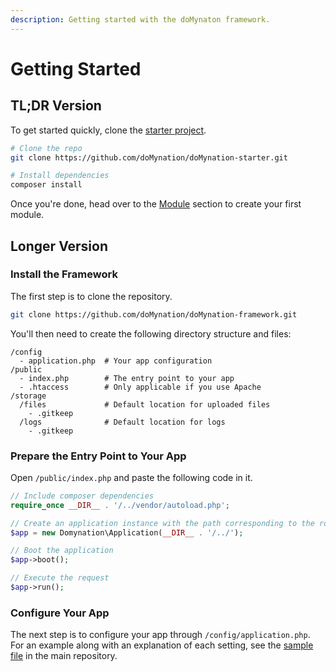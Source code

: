 ```yaml
---
description: Getting started with the doMynaton framework.
---
```


# Getting Started

## TL;DR Version

To get started quickly, clone the [starter project](https://github.com/domynation/domynation-starter).

```bash
# Clone the repo
git clone https://github.com/doMynation/doMynation-starter.git

# Install dependencies
composer install
```

Once you're done, head over to the [Module](routing.md) section to create your first module.

## Longer Version

### Install the Framework

The first step is to clone the repository.

```bash
git clone https://github.com/doMynation/doMynation-framework.git
```

You'll then need to create the following directory structure and files:

```text
/config
  - application.php  # Your app configuration
/public
  - index.php        # The entry point to your app
  - .htaccess        # Only applicable if you use Apache
/storage
  /files             # Default location for uploaded files
    - .gitkeep
  /logs              # Default location for logs
    - .gitkeep
```

### Prepare the Entry Point to Your App

Open `/public/index.php` and paste the following code in it.

```php
// Include composer dependencies
require_once __DIR__ . '/../vendor/autoload.php';

// Create an application instance with the path corresponding to the route of your project
$app = new Domynation\Application(__DIR__ . '/../');

// Boot the application
$app->boot();

// Execute the request
$app->run();
```

### Configure Your App

The next step is to configure your app through `/config/application.php`. For an example along with an explanation of each setting, see the [sample file](https://github.com/doMynation/doMynation-framework/blob/master/src/application.sample.php) in the main repository.

